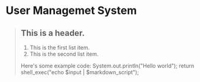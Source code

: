 # User Managemet System
> ## This is a header.
> 
> 1.   This is the first list item.
> 2.   This is the second list item.
> 
> Here's some example code:
>     System.out.println("Hello world");
>     return shell_exec("echo $input | $markdown_script");

